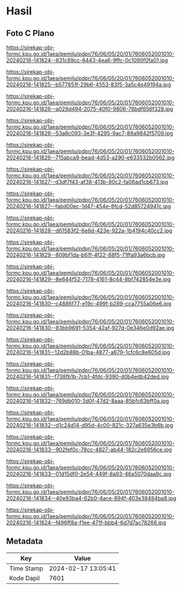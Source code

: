 # Hasil

## Foto C Plano

https://sirekap-obj-formc.kpu.go.id/1aea/pemilu/pdpr/76/06/05/20/01/7606052001010-20240216-141824--831c89cc-8443-4ea6-9ffc-0c1090f0fa01.jpg

https://sirekap-obj-formc.kpu.go.id/1aea/pemilu/pdpr/76/06/05/20/01/7606052001010-20240216-141825--b577851f-29b6-4553-83f5-3a5c4e49194a.jpg

https://sirekap-obj-formc.kpu.go.id/1aea/pemilu/pdpr/76/06/05/20/01/7606052001010-20240216-141826--a029d494-2075-40f0-9806-78bdf656f328.jpg

https://sirekap-obj-formc.kpu.go.id/1aea/pemilu/pdpr/76/06/05/20/01/7606052001010-20240216-141826--53a6c093-3e3f-4295-9ac7-88a9842f5709.jpg

https://sirekap-obj-formc.kpu.go.id/1aea/pemilu/pdpr/76/06/05/20/01/7606052001010-20240216-141826--715abca9-bead-4d53-a290-e633532b0562.jpg

https://sirekap-obj-formc.kpu.go.id/1aea/pemilu/pdpr/76/06/05/20/01/7606052001010-20240216-141827--d3df7f43-af38-413b-80c2-fa06ad1cb673.jpg

https://sirekap-obj-formc.kpu.go.id/1aea/pemilu/pdpr/76/06/05/20/01/7606052001010-20240216-141827--fabd00ec-1d47-454e-8fcd-52d85724941c.jpg

https://sirekap-obj-formc.kpu.go.id/1aea/pemilu/pdpr/76/06/05/20/01/7606052001010-20240216-141828--d61583f2-6e6d-423e-922a-1b4194c40cc2.jpg

https://sirekap-obj-formc.kpu.go.id/1aea/pemilu/pdpr/76/06/05/20/01/7606052001010-20240216-141829--809bf1da-b61f-4f22-88f5-71ffa93a6bcb.jpg

https://sirekap-obj-formc.kpu.go.id/1aea/pemilu/pdpr/76/06/05/20/01/7606052001010-20240216-141829--8e644f52-7178-4161-8c44-8bf742854e3e.jpg

https://sirekap-obj-formc.kpu.go.id/1aea/pemilu/pdpr/76/06/05/20/01/7606052001010-20240216-141830--c4886f77-e19c-499f-b289-cca7755a06e6.jpg

https://sirekap-obj-formc.kpu.go.id/1aea/pemilu/pdpr/76/06/05/20/01/7606052001010-20240216-141830--83bb9691-5354-42af-927d-0e346e0d92ae.jpg

https://sirekap-obj-formc.kpu.go.id/1aea/pemilu/pdpr/76/06/05/20/01/7606052001010-20240216-141831--12d2b88b-01ba-4877-a679-1cfc6c8e605d.jpg

https://sirekap-obj-formc.kpu.go.id/1aea/pemilu/pdpr/76/06/05/20/01/7606052001010-20240216-141831--f738fb1b-7cb1-4fdc-9390-d0b4edb42ded.jpg

https://sirekap-obj-formc.kpu.go.id/1aea/pemilu/pdpr/76/06/05/20/01/7606052001010-20240216-141832--769db010-3d0f-47d2-8aaa-85bfc63bff0a.jpg

https://sirekap-obj-formc.kpu.go.id/1aea/pemilu/pdpr/76/06/05/20/01/7606052001010-20240216-141832--d1c24d14-d95d-4c00-821c-327a635e3b6b.jpg

https://sirekap-obj-formc.kpu.go.id/1aea/pemilu/pdpr/76/06/05/20/01/7606052001010-20240216-141833--902fef0c-78cc-4827-ab44-182c2e6956ce.jpg

https://sirekap-obj-formc.kpu.go.id/1aea/pemilu/pdpr/76/06/05/20/01/7606052001010-20240216-141833--01d15df0-2e54-449f-8a93-46a5070daa9c.jpg

https://sirekap-obj-formc.kpu.go.id/1aea/pemilu/pdpr/76/06/05/20/01/7606052001010-20240216-141834--40e93ba4-62b0-4ace-894f-403e38484ba8.jpg

https://sirekap-obj-formc.kpu.go.id/1aea/pemilu/pdpr/76/06/05/20/01/7606052001010-20240216-141824--f496ff8a-f1ee-471f-bbb4-6d7d7ac78266.jpg


## Metadata

| Key        | Value               |
| ---------- | ------------------- |
| Time Stamp | 2024-02-17 13:05:41 |
| Kode Dapil | 7601                |



